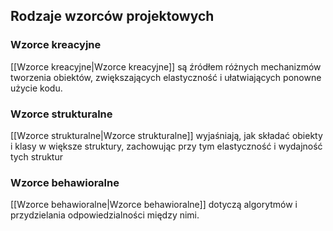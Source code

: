 ## Rodzaje wzorców projektowych

### Wzorce kreacyjne
[[Wzorce kreacyjne|Wzorce kreacyjne]] są źródłem różnych mechanizmów tworzenia obiektów, zwiększających elastyczność i ułatwiających ponowne użycie kodu.

### Wzorce strukturalne
[[Wzorce strukturalne|Wzorce strukturalne]] wyjaśniają, jak składać obiekty i klasy w większe struktury, zachowując przy tym elastyczność i wydajność tych struktur

### Wzorce behawioralne
[[Wzorce behawioralne|Wzorce behawioralne]] dotyczą algorytmów i przydzielania odpowiedzialności między nimi.